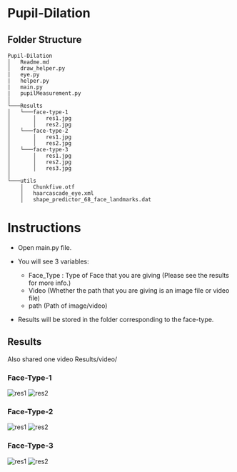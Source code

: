 # Pupil-Dilation

## Folder Structure
```
Pupil-Dilation
│   Readme.md
│   draw_helper.py
|   eye.py
|   helper.py
|   main.py
|   pupilMeasurement.py    
│
└───Results
│   └───face-type-1
│       │   res1.jpg
│       │   res2.jpg
│   └───face-type-2
│       │   res1.jpg
│       │   res2.jpg
│   └───face-type-3
│       │   res1.jpg
│       │   res2.jpg
│       │   res3.jpg
│   
└───utils
    │   Chunkfive.otf
    │   haarcascade_eye.xml
    │   shape_predictor_68_face_landmarks.dat    
```
# Instructions
- Open main.py file.
- You will see 3 variables:
    - Face_Type : Type of Face that you are giving (Please see the results for more info.)
    - Video (Whether the path that you are giving is an image file or video file)
    - path (Path of image/video)

- Results will be stored in the folder corresponding to the face-type.

## Results
Also shared one video Results/video/

### Face-Type-1
![res1](https://user-images.githubusercontent.com/26550827/73597657-4a0a9b80-4554-11ea-986f-40ca54238790.jpg)
![res2](https://user-images.githubusercontent.com/26550827/73597668-70c8d200-4554-11ea-8fb9-1f121c37c86f.jpg)
### Face-Type-2
![res1](https://user-images.githubusercontent.com/26550827/73597673-83430b80-4554-11ea-90bf-ab17415ad9c0.jpg)
![res2](https://user-images.githubusercontent.com/26550827/73597676-8fc76400-4554-11ea-97b5-5d665f42f191.jpg)
### Face-Type-3
![res1](https://user-images.githubusercontent.com/26550827/73597687-a8d01500-4554-11ea-9755-94ada4b977c0.jpg)
![res2](https://user-images.githubusercontent.com/26550827/73597695-beddd580-4554-11ea-89db-1b1ca2b84353.jpg)
